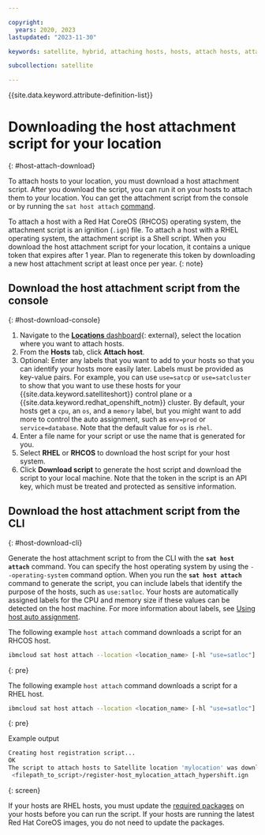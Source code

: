 ```yaml
---

copyright:
  years: 2020, 2023
lastupdated: "2023-11-30"

keywords: satellite, hybrid, attaching hosts, hosts, attach hosts, attach hosts to location

subcollection: satellite

---
```


{{site.data.keyword.attribute-definition-list}}

# Downloading the host attachment script for your location
{: #host-attach-download}

To attach hosts to your location, you must download a host attachment script. After you download the script, you can run it on your hosts to attach them to your location. You can get the attachment script from the console or by running the `sat host attach` [command](/docs/satellite?topic=satellite-satellite-cli-reference#host-attach). 

To attach a host with a Red Hat CoreOS (RHCOS) operating system, the attachment script is an ignition (`.ign`) file. To attach a host with a RHEL operating system, the attachment script is a Shell script. When you download the host attachment script for your location, it contains a unique token that expires after 1 year. Plan to regenerate this token by downloading a new host attachment script at least once per year.
{: note}

## Download the host attachment script from the console
{: #host-download-console}

1. Navigate to the [**Locations** dashboard](https://cloud.ibm.com/satellite/locations){: external}, select the location where you want to attach hosts.  
2. From the **Hosts** tab, click **Attach host**.
3. Optional: Enter any labels that you want to add to your hosts so that you can identify your hosts more easily later. Labels must be provided as key-value pairs. For example, you can use `use=satcp` or `use=satcluster` to show that you want to use these hosts for your {{site.data.keyword.satelliteshort}} control plane or a {{site.data.keyword.redhat_openshift_notm}} cluster. By default, your hosts get a `cpu`, an `os`, and a `memory` label, but you might want to add more to control the auto assignment, such as `env=prod` or `service=database`. Note that the default value for `os` is `rhel`.
4. Enter a file name for your script or use the name that is generated for you.
5. Select **RHEL** or **RHCOS** to download the host script for your host system.
6. Click **Download script** to generate the host script and download the script to your local machine. Note that the token in the script is an API key, which must be treated and protected as sensitive information.

## Download the host attachment script from the CLI
{: #host-download-cli}


Generate the host attachment script to from the CLI with the **`sat host attach`** command. You can specify the host operating system by using the `--operating-system` command option. When you run the **`sat host attach`** command to generate the script, you can include labels that identify the purpose of the hosts, such as `use:satloc`. Your hosts are automatically assigned labels for the CPU and memory size if these values can be detected on the host machine. For more information about labels, see [Using host auto assignment](/docs/satellite?topic=satellite-host-autoassign-ov).

The following example `host attach` command downloads a script for an RHCOS host.
            
```sh
ibmcloud sat host attach --location <location_name> [-hl "use=satloc"] --operating-system RHCOS
```
{: pre}

The following example `host attach` command downloads a script for a RHEL host.

```sh
ibmcloud sat host attach --location <location_name> [-hl "use=satloc"] --operating-system RHEL
```
{: pre}
            
Example output
```sh
Creating host registration script...
OK
The script to attach hosts to Satellite location 'mylocation' was downloaded to the following location:
 <filepath_to_script>/register-host_mylocation_attach_hypershift.ign
```
{: screen}
     

If your hosts are RHEL hosts, you must update the [required packages](/docs/satellite?topic=satellite-host-reqs) on your hosts before you can run the script. If your hosts are running the latest Red Hat CoreOS images, you do not need to update the packages.


